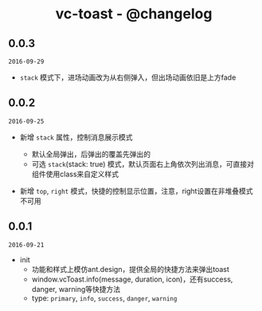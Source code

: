 <h1 align="center">vc-toast - @changelog</h1>

## 0.0.3

`2016-09-29`

- `stack` 模式下，进场动画改为从右侧弹入，但出场动画依旧是上方fade

## 0.0.2

`2016-09-25`

- 新增 `stack` 属性，控制消息展示模式
  - 默认全局弹出，后弹出的覆盖先弹出的
  - 可选 `stack`(stack: true) 模式，默认页面右上角依次列出消息，可直接对组件使用class来自定义样式

- 新增 `top`, `right` 模式，快捷的控制显示位置，注意，right设置在非堆叠模式不可用

## 0.0.1

`2016-09-21`

- init
  - 功能和样式上模仿ant.design，提供全局的快捷方法来弹出toast
  - window.vcToast.info(message, duration, icon)，还有success, danger, warning等快捷方法
  - type: `primary`, `info`, `success`, `danger`, `warning`
